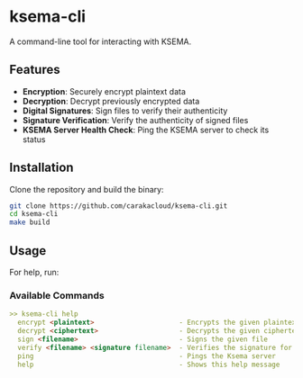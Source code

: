 # ksema-cli

A command-line tool for interacting with KSEMA.

## Features

- **Encryption**: Securely encrypt plaintext data
- **Decryption**: Decrypt previously encrypted data
- **Digital Signatures**: Sign files to verify their authenticity
- **Signature Verification**: Verify the authenticity of signed files
- **KSEMA Server Health Check**: Ping the KSEMA server to check its status

## Installation

Clone the repository and build the binary:

```sh
git clone https://github.com/carakacloud/ksema-cli.git
cd ksema-cli
make build
```

## Usage

For help, run:

### Available Commands

```md
>> ksema-cli help
  encrypt <plaintext>                     - Encrypts the given plaintext
  decrypt <ciphertext>                    - Decrypts the given ciphertext
  sign <filename>                         - Signs the given file
  verify <filename> <signature filename>  - Verifies the signature for the file
  ping                                    - Pings the Ksema server
  help                                    - Shows this help message
```